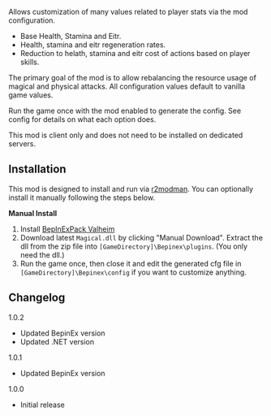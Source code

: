 Allows customization of many values related to player stats via the mod configuration.
* Base Health, Stamina and Eitr.
* Health, stamina and eitr regeneration rates.
* Reduction to helath, stamina and eitr cost of actions based on player skills.

The primary goal of the mod is to allow rebalancing the resource usage of magical and physical attacks. All configuration values default to vanilla game values.

Run the game once with the mod enabled to generate the config. See config for details on what each option does.

This mod is client only and does not need to be installed on dedicated servers.

## Installation
This mod is designed to install and run via [r2modman](https://thunderstore.io/package/ebkr/r2modman/). You can optionally install it manually following the steps below.

**Manual Install**

1. Install [BepInExPack Valheim](https://valheim.thunderstore.io/package/denikson/BepInExPack_Valheim/)
2. Download latest ``Magical.dll`` by clicking "Manual Download". Extract the dll from the zip file into ``[GameDirectory]\Bepinex\plugins``. (You only need the dll.)
3. Run the game once, then close it and edit the generated cfg file in ``[GameDirectory]\Bepinex\config`` if you want to customize anything.

## Changelog

1.0.2

* Updated BepinEx version
* Updated .NET version

1.0.1

* Updated BepinEx version

1.0.0

* Initial release

